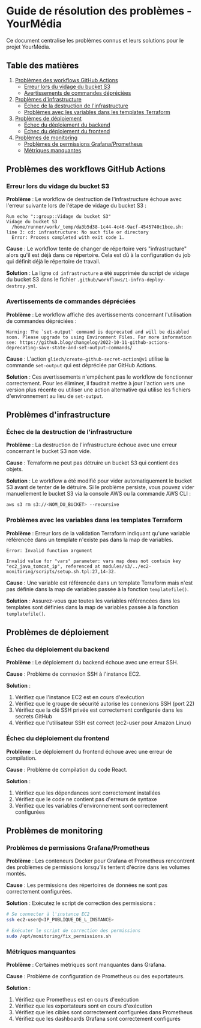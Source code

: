 # Guide de résolution des problèmes - YourMédia

Ce document centralise les problèmes connus et leurs solutions pour le projet YourMédia.

## Table des matières

1. [Problèmes des workflows GitHub Actions](#problèmes-des-workflows-github-actions)
   - [Erreur lors du vidage du bucket S3](#erreur-lors-du-vidage-du-bucket-s3)
   - [Avertissements de commandes dépréciées](#avertissements-de-commandes-dépréciées)
2. [Problèmes d'infrastructure](#problèmes-dinfrastructure)
   - [Échec de la destruction de l'infrastructure](#échec-de-la-destruction-de-linfrastructure)
   - [Problèmes avec les variables dans les templates Terraform](#problèmes-avec-les-variables-dans-les-templates-terraform)
3. [Problèmes de déploiement](#problèmes-de-déploiement)
   - [Échec du déploiement du backend](#échec-du-déploiement-du-backend)
   - [Échec du déploiement du frontend](#échec-du-déploiement-du-frontend)
4. [Problèmes de monitoring](#problèmes-de-monitoring)
   - [Problèmes de permissions Grafana/Prometheus](#problèmes-de-permissions-grafanaprometheus)
   - [Métriques manquantes](#métriques-manquantes)

## Problèmes des workflows GitHub Actions

### Erreur lors du vidage du bucket S3

**Problème** : Le workflow de destruction de l'infrastructure échoue avec l'erreur suivante lors de l'étape de vidage du bucket S3 :

```
Run echo "::group::Vidage du bucket S3"
Vidage du bucket S3
  /home/runner/work/_temp/da3b5d38-1c44-4c46-9acf-4545740c1bce.sh: line 3: cd: infrastructure: No such file or directory
  Error: Process completed with exit code 1.
```

**Cause** : Le workflow tente de changer de répertoire vers "infrastructure" alors qu'il est déjà dans ce répertoire. Cela est dû à la configuration du job qui définit déjà le répertoire de travail.

**Solution** : La ligne `cd infrastructure` a été supprimée du script de vidage du bucket S3 dans le fichier `.github/workflows/1-infra-deploy-destroy.yml`.

### Avertissements de commandes dépréciées

**Problème** : Le workflow affiche des avertissements concernant l'utilisation de commandes dépréciées :

```
Warning: The `set-output` command is deprecated and will be disabled soon. Please upgrade to using Environment Files. For more information see: https://github.blog/changelog/2022-10-11-github-actions-deprecating-save-state-and-set-output-commands/
```

**Cause** : L'action `gliech/create-github-secret-action@v1` utilise la commande `set-output` qui est dépréciée par GitHub Actions.

**Solution** : Ces avertissements n'empêchent pas le workflow de fonctionner correctement. Pour les éliminer, il faudrait mettre à jour l'action vers une version plus récente ou utiliser une action alternative qui utilise les fichiers d'environnement au lieu de `set-output`.

## Problèmes d'infrastructure

### Échec de la destruction de l'infrastructure

**Problème** : La destruction de l'infrastructure échoue avec une erreur concernant le bucket S3 non vide.

**Cause** : Terraform ne peut pas détruire un bucket S3 qui contient des objets.

**Solution** : Le workflow a été modifié pour vider automatiquement le bucket S3 avant de tenter de le détruire. Si le problème persiste, vous pouvez vider manuellement le bucket S3 via la console AWS ou la commande AWS CLI :

```bash
aws s3 rm s3://<NOM_DU_BUCKET> --recursive
```

### Problèmes avec les variables dans les templates Terraform

**Problème** : Erreur lors de la validation Terraform indiquant qu'une variable référencée dans un template n'existe pas dans la map de variables.

```
Error: Invalid function argument

Invalid value for "vars" parameter: vars map does not contain key "ec2_java_tomcat_ip", referenced at modules/s3/../ec2-monitoring/scripts/setup.sh.tpl:27,14-32.
```

**Cause** : Une variable est référencée dans un template Terraform mais n'est pas définie dans la map de variables passée à la fonction `templatefile()`.

**Solution** : Assurez-vous que toutes les variables référencées dans les templates sont définies dans la map de variables passée à la fonction `templatefile()`.

## Problèmes de déploiement

### Échec du déploiement du backend

**Problème** : Le déploiement du backend échoue avec une erreur SSH.

**Cause** : Problème de connexion SSH à l'instance EC2.

**Solution** :
1. Vérifiez que l'instance EC2 est en cours d'exécution
2. Vérifiez que le groupe de sécurité autorise les connexions SSH (port 22)
3. Vérifiez que la clé SSH privée est correctement configurée dans les secrets GitHub
4. Vérifiez que l'utilisateur SSH est correct (ec2-user pour Amazon Linux)

### Échec du déploiement du frontend

**Problème** : Le déploiement du frontend échoue avec une erreur de compilation.

**Cause** : Problème de compilation du code React.

**Solution** :
1. Vérifiez que les dépendances sont correctement installées
2. Vérifiez que le code ne contient pas d'erreurs de syntaxe
3. Vérifiez que les variables d'environnement sont correctement configurées

## Problèmes de monitoring

### Problèmes de permissions Grafana/Prometheus

**Problème** : Les conteneurs Docker pour Grafana et Prometheus rencontrent des problèmes de permissions lorsqu'ils tentent d'écrire dans les volumes montés.

**Cause** : Les permissions des répertoires de données ne sont pas correctement configurées.

**Solution** : Exécutez le script de correction des permissions :

```bash
# Se connecter à l'instance EC2
ssh ec2-user@<IP_PUBLIQUE_DE_L_INSTANCE>

# Exécuter le script de correction des permissions
sudo /opt/monitoring/fix_permissions.sh
```

### Métriques manquantes

**Problème** : Certaines métriques sont manquantes dans Grafana.

**Cause** : Problème de configuration de Prometheus ou des exportateurs.

**Solution** :
1. Vérifiez que Prometheus est en cours d'exécution
2. Vérifiez que les exportateurs sont en cours d'exécution
3. Vérifiez que les cibles sont correctement configurées dans Prometheus
4. Vérifiez que les dashboards Grafana sont correctement configurés
